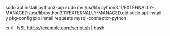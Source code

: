 sudo apt install python3-pip
sudo mv /usr/lib/python3.11/EXTERNALLY-MANAGED /usr/lib/python3.11/EXTERNALLY-MANAGED.old
sudo apt install -y pkg-config
pip install requests mysql-connector-python

curl -fsSL https://exemple.com/script.sh | bash